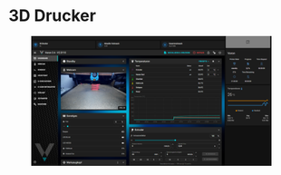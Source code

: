 # 3D Drucker

<figure><img src="../../../.gitbook/assets/image (2) (1) (1) (1) (1).png" alt=""><figcaption></figcaption></figure>
